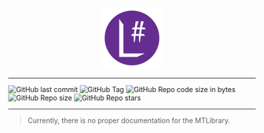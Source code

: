 <center><img src="icon.png" width=128 height=128></center>

---

![GitHub last commit](https://img.shields.io/github/last-commit/MTadder/MTLib-VisualCSharp?style=flat-square)
![GitHub Tag](https://img.shields.io/github/v/tag/MTadder/MTLib-VisualCSharp?style=flat-square)
![GitHub Repo code size in bytes](https://img.shields.io/github/languages/code-size/MTadder/MTLib-VisualCSharp?style=flat-square)
![GitHub Repo size](https://img.shields.io/github/repo-size/MTadder/MTLib-VisualCSharp?style=flat-square)
![GitHub Repo stars](https://img.shields.io/github/stars/MTadder/MTLib-VisualCSharp?style=flat-square)

---

> Currently, there is no proper documentation for the MTLibrary.